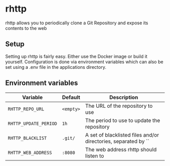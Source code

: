 # rhttp
rhttp allows you to periodically clone a Git Repository and expose its contents to the web

## Setup
Setting up rhttp is fairly easy. Either use the Docker image or build it yourself. Configuration is done via
environment variables which can also be set using a .env file in the applications directory.

## Environment variables
| Variable              | Default   | Description                                                    |
|-----------------------|-----------|----------------------------------------------------------------|
| `RHTTP_REPO_URL`      | `<empty>` | The URL of the repository to use                               |
| `RHTTP_UPDATE_PERIOD` | `1h`      | The period to use to update the repository                     |
| `RHTTP_BLACKLIST`     | `.git/`   | A set of blacklisted files and/or directories, separated by `` |
| `RHTTP_WEB_ADDRESS`   | `:8080`   | The web address rhttp should listen to                         |
